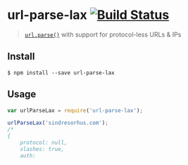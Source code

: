 # url-parse-lax [![Build Status](https://travis-ci.org/sindresorhus/url-parse-lax.svg?branch=master)](https://travis-ci.org/sindresorhus/url-parse-lax)

> [`url.parse()`](https://nodejs.org/docs/latest/api/url.html#url_url_parse_urlstr_parsequerystring_slashesdenotehost) with support for protocol-less URLs & IPs


## Install

```
$ npm install --save url-parse-lax
```


## Usage

```js
var urlParseLax = require('url-parse-lax');

urlParseLax('sindresorhus.com');
/*
{
	protocol: null,
	slashes: true,
	auth: 